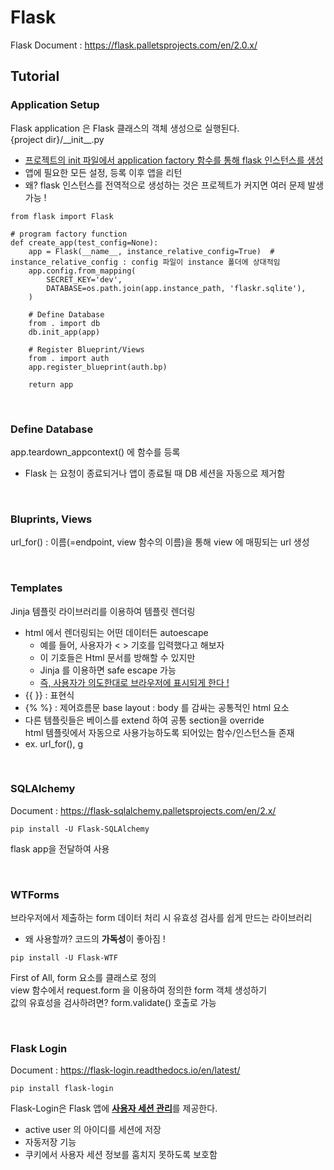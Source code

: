 # Flask

Flask Document : https://flask.palletsprojects.com/en/2.0.x/  

## Tutorial  
### Application Setup  
Flask application 은 Flask 클래스의 객체 생성으로 실행된다.  
{project dir}/\_\_init__.py  
- <ins>프로젝트의 init 파일에서 application factory 함수를 통해 flask 인스턴스를 생성</ins>  
- 앱에 필요한 모든 설정, 등록 이후 앱을 리턴  
- 왜? flask 인스턴스를 전역적으로 생성하는 것은 프로젝트가 커지면 여러 문제 발생 가능 !  
```
from flask import Flask

# program factory function
def create_app(test_config=None):
    app = Flask(__name__, instance_relative_config=True)  # instance_relative_config : config 파일이 instance 폴더에 상대적임
    app.config.from_mapping(
        SECRET_KEY='dev',
        DATABASE=os.path.join(app.instance_path, 'flaskr.sqlite'),
    )

    # Define Database
    from . import db
    db.init_app(app)

    # Register Blueprint/Views
    from . import auth
    app.register_blueprint(auth.bp)

    return app
```

<br>

### Define Database
app.teardown_appcontext() 에 함수를 등록  
- Flask 는 요청이 종료되거나 앱이 종료될 때 DB 세션을 자동으로 제거함

<br>

### Bluprints, Views  
url_for() : 이름(=endpoint, view 함수의 이름)을 통해 view 에 매핑되는 url 생성  

<br>

### Templates
Jinja 템플릿 라이브러리를 이용하여 템플릿 렌더링  
- html 에서 렌더링되는 어떤 데이터든 autoescape  
    - 예를 들어, 사용자가 < > 기호를 입력했다고 해보자
    - 이 기호들은 Html 문서를 방해할 수 있지만  
    - Jinja 를 이용하면 safe escape 가능  
    - <u>즉, 사용자가 의도한대로 브라우저에 표시되게 한다 !</u>  
- {{ }} : 표현식
- {% %} : 제어흐름문
base layout : body 를 감싸는 공통적인 html 요소  
- 다른 템플릿들은 베이스를 extend 하여 공통 section을 override  
html 템플릿에서 자동으로 사용가능하도록 되어있는 함수/인스턴스들 존재  
- ex. url_for(), g  

<br>

### SQLAlchemy
Document : https://flask-sqlalchemy.palletsprojects.com/en/2.x/  
```
pip install -U Flask-SQLAlchemy
``` 
flask app을 전달하여 사용

<br>

### WTForms
브라우저에서 제출하는 form 데이터 처리 시 유효성 검사를 쉽게 만드는 라이브러리  
- 왜 사용할까? 코드의 **가독성**이 좋아짐 !  
```
pip install -U Flask-WTF
```
First of All, form 요소를 클래스로 정의  
view 함수에서 request.form 을 이용하여 정의한 form 객체 생성하기  
값의 유효성을 검사하려면? form.validate() 호출로 가능 

<br>

### Flask Login
Document : https://flask-login.readthedocs.io/en/latest/
```
pip install flask-login
```
Flask-Login은 Flask 앱에 <ins>**사용자 세션 관리**</ins>를 제공한다.  
- active user 의 아이디를 세션에 저장  
- 자동저장 기능  
- 쿠키에서 사용자 세션 정보를 훔치지 못하도록 보호함  

<br>